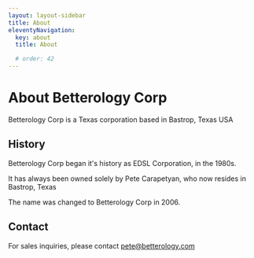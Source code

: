 ```yaml
---
layout: layout-sidebar
title: About
eleventyNavigation:
  key: about
  title: About

  # order: 42
---
```


# About Betterology Corp

Betterology Corp is a Texas corporation based in Bastrop, Texas USA

## History

Betterology Corp began it's history as EDSL Corporation, in the 1980s.

It has always been owned solely by Pete Carapetyan, who now resides in Bastrop, Texas

The name was changed to Betterology Corp in 2006.

## Contact

For sales inquiries, please contact pete@betterology.com
